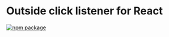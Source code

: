 # Outside click listener for React

[![npm package](https://img.shields.io/npm/v/react-outside-click-listener.svg)](https://www.npmjs.org/package/react-outside-click-listener)
